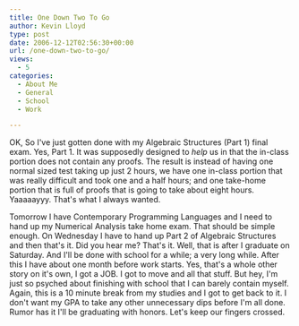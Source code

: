```yaml
---
title: One Down Two To Go
author: Kevin Lloyd
type: post
date: 2006-12-12T02:56:30+00:00
url: /one-down-two-to-go/
views:
  - 5
categories:
  - About Me
  - General
  - School
  - Work

---
```

OK, So I've just gotten done with my Algebraic Structures (Part 1) final exam. Yes, Part 1. It was supposedly designed to _help_ us in that the in-class portion does not contain any proofs. The result is instead of having one normal sized test taking up just 2 hours, we have one in-class portion that was really difficult and took one and a half hours; and one take-home portion that is full of proofs that is going to take about eight hours. Yaaaaayyy. That's what I always wanted.

Tomorrow I have Contemporary Programming Languages and I need to hand up my Numerical Analysis take home exam. That should be simple enough. On Wednesday I have to hand up Part 2 of Algebraic Structures and then that's it. Did you hear me? That's it. Well, that is after I graduate on Saturday. And I'll be done with school for a while; a very long while. After this I have about one month before work starts. Yes, that's a whole other story on it's own, I got a JOB. I got to move and all that stuff. But hey, I'm just so psyched about finishing with school that I can barely contain myself. Again, this is a 10 minute break from my studies and I got to get back to it. I don't want my GPA to take any other unnecessary dips before I'm all done. Rumor has it I'll be graduating with honors. Let's keep our fingers crossed.